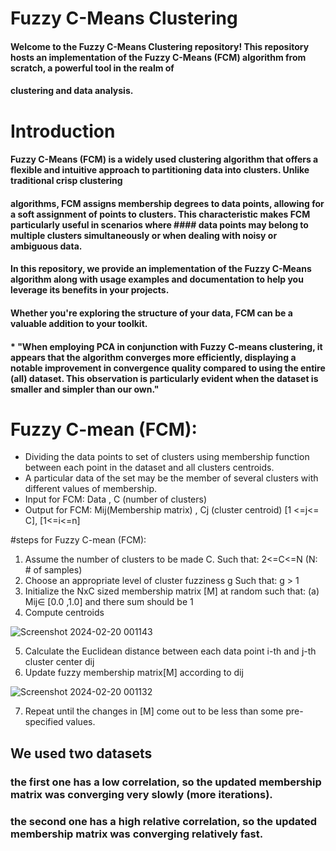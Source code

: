 # Fuzzy C-Means Clustering
#### Welcome to the Fuzzy C-Means Clustering repository! This repository hosts an implementation of the Fuzzy C-Means (FCM) algorithm from scratch, a powerful tool in the realm of 
#### clustering and data analysis.

# Introduction
#### Fuzzy C-Means (FCM) is a widely used clustering algorithm that offers a flexible and intuitive approach to partitioning data into clusters. Unlike traditional crisp clustering 
#### algorithms, FCM assigns membership degrees to data points, allowing for a soft assignment of points to clusters. This characteristic makes FCM particularly useful in scenarios where #### data points may belong to multiple clusters simultaneously or when dealing with noisy or ambiguous data.

#### In this repository, we provide an implementation of the Fuzzy C-Means algorithm along with usage examples and documentation to help you leverage its benefits in your projects. 
#### Whether you're exploring the structure of your data, FCM can be a valuable addition to your toolkit.






#### * "When employing PCA in conjunction with Fuzzy C-means clustering, it appears that the algorithm converges more efficiently, displaying a notable improvement in convergence quality compared to using the entire (all) dataset. This observation is particularly evident when the dataset is smaller and simpler than our own."



 


# Fuzzy C-mean (FCM): 
* Dividing the data points to set of clusters using membership function between each point in the dataset and all clusters centroids.
* A particular data of the set may be the member of several clusters with different values of membership.
* Input for FCM: Data , C (number of clusters)
* Output for FCM: Mij(Membership matrix) , Cj (cluster centroid) [1 <=j<= C], [1<=i<=n]
  

#steps for Fuzzy C-mean (FCM):
1. Assume the number of clusters to be made C. Such that: 2<=C<=N (N: # of samples)
2. Choose an appropriate level of cluster fuzziness g  Such that: g > 1
3. Initialize the NxC sized membership matrix [M] at random such that: (a) Mij∈ [0.0 ,1.0] and there sum should be 1
4. Compute centroids



![Screenshot 2024-02-20 001143](https://github.com/Abdelrahman-Amen/Fuzzy-C-Means-Clustering-from-scratch/assets/103226865/bbe0b15e-6b70-41e5-964d-ba29e8d5ae1c)



5. Calculate the Euclidean distance between each data point i-th and j-th cluster center dij  
6. Update fuzzy membership matrix[M] according to dij



![Screenshot 2024-02-20 001132](https://github.com/Abdelrahman-Amen/Fuzzy-C-Means-Clustering-from-scratch/assets/103226865/c4401a82-2017-45d0-8cfc-1c5efe7034cf)



7. Repeat until the changes in [M] come out to be less than some pre-specified values.




## We used two datasets
### the first one has a low correlation, so the updated membership matrix was converging very slowly (more iterations).
### the second one has a high relative correlation, so the updated membership matrix was converging relatively fast.
 






